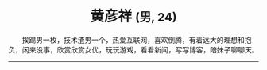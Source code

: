 <h1 id="Chinaxiang" align="center">黄彦祥 <small>(男, 24)</small></h1>

&nbsp;&nbsp;&nbsp;&nbsp;&nbsp;&nbsp;&nbsp;挨踢男一枚，技术渣男一个，热爱互联网，喜欢倒腾，有着远大的理想和抱负，闲来没事，欣赏欣赏女优，玩玩游戏，看看新闻，写写博客，陪妹子聊聊天。

---

